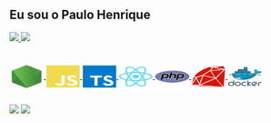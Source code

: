 ## Eu sou o Paulo Henrique
 <div>
  <a href="https://github.com/paulohsilvavieira">
  <img height="180em" src="https://github-readme-stats.vercel.app/api?username=paulohsilvavieira&show_icons=true&theme=dark&nclude_all_commits=true&count_private=true"/>
  <img height="180em" src="https://github-readme-stats.vercel.app/api/top-langs/?username=paulohsilvavieira&layout=compact&langs_count=7&theme=dark"/>
</div>
<div style="display: inline_block">
 
 #
   <img align="center" alt="php" height="40" width="60" src="https://raw.githubusercontent.com/devicons/devicon/master/icons/nodejs/nodejs-original.svg">
  <img align="center" alt="javascript" height="40" width="60" src="https://raw.githubusercontent.com/devicons/devicon/master/icons/javascript/javascript-plain.svg">
  <img align="center" alt="typescript" height="40" width="60" src="https://raw.githubusercontent.com/devicons/devicon/master/icons/typescript/typescript-plain.svg">
  <img align="center" alt="react" height="40" width="60" src="https://raw.githubusercontent.com/devicons/devicon/master/icons/react/react-original.svg">
  <img align="center" alt="php" height="40" width="60" src="https://raw.githubusercontent.com/devicons/devicon/master/icons/php/php-original.svg">
  <img align="center" alt="ruby" height="40" width="60" src="https://raw.githubusercontent.com/devicons/devicon/master/icons/ruby/ruby-plain.svg">
<img align="center" alt="docker" height="40" width="60" src="https://raw.githubusercontent.com/devicons/devicon/1119b9f84c0290e0f0b38982099a2bd027a48bf1/icons/docker/docker-original-wordmark.svg" />
</div>
  
  ##
 
<div> 
  <a href = "mailto:paulo.hsilvavieira@gmail.com">
   <img src="https://img.shields.io/badge/-Gmail-%23333?style=for-the-badge&logo=gmail&logoColor=white" target="_blank"></a>
  <a href="https://www.linkedin.com/in/paulohsilvavieira" target="_blank">
   <img src="https://img.shields.io/badge/-LinkedIn-%230077B5?style=for-the-badge&logo=linkedin&logoColor=white" target="_blank">
  </a> 

</div>
